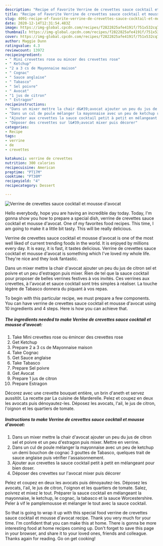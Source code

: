 ```yaml
---
description: "Recipe of Favorite Verrine de crevettes sauce cocktail et mousse d&amp;#39;avocat"
title: "Recipe of Favorite Verrine de crevettes sauce cocktail et mousse d&amp;#39;avocat"
slug: 4091-recipe-of-favorite-verrine-de-crevettes-sauce-cocktail-et-mousse-d-and-39-avocat
date: 2020-12-14T12:31:54.483Z
image: https://img-global.cpcdn.com/recipes/f2822825afe4191f/751x532cq70/verrine-de-crevettes-sauce-cocktail-et-mousse-davocat-photo-principale-de-la-recette.jpg
thumbnail: https://img-global.cpcdn.com/recipes/f2822825afe4191f/751x532cq70/verrine-de-crevettes-sauce-cocktail-et-mousse-davocat-photo-principale-de-la-recette.jpg
cover: https://img-global.cpcdn.com/recipes/f2822825afe4191f/751x532cq70/verrine-de-crevettes-sauce-cocktail-et-mousse-davocat-photo-principale-de-la-recette.jpg
author: Maggie Dunn
ratingvalue: 4.3
reviewcount: 13972
recipeingredient:
- " Mini crevettes rose ou mincer des crevettes rose"
- " Ketchup"
- "2 a 3 cs de Mayonnaise maison"
- " Cognac"
- " Sauce anglaise"
- " Tabasco"
- " Sel poivre"
- " Avocat"
- "1 jus de citron"
- " Estragon"
recipeinstructions:
- "Dans un mixer mettre la chair d&#39;avocat ajouter un peu du jus de citron sel et poivre et un peu d&#39;estragon puis mixer. Mettre en verrine."
- "Dans un cul de poule mélanger la mayonnaise avec un peu de ketchup un demi bouchon de cognac 3 gouttes de Tabasco, quelques trait de sauce anglaise puis vérifier l&#39;assaisonnement."
- "Ajouter aux crevettes la sauce cocktail petit à petit en mélangeant pour bien doser."
- "Déposer des crevettes sur l&#39;avocat mixer puis décorer"
categories:
- Recipe
tags:
- verrine
- de
- crevettes

katakunci: verrine de crevettes 
nutrition: 300 calories
recipecuisine: American
preptime: "PT17M"
cooktime: "PT38M"
recipeyield: "4"
recipecategory: Dessert

---
```



![Verrine de crevettes sauce cocktail et mousse d&#39;avocat](https://img-global.cpcdn.com/recipes/f2822825afe4191f/751x532cq70/verrine-de-crevettes-sauce-cocktail-et-mousse-davocat-photo-principale-de-la-recette.jpg)

Hello everybody, hope you are having an incredible day today. Today, I'm gonna show you how to prepare a special dish, verrine de crevettes sauce cocktail et mousse d&#39;avocat. One of my favorites food recipes. This time, I am going to make it a little bit tasty. This will be really delicious.

Verrine de crevettes sauce cocktail et mousse d&#39;avocat is one of the most well liked of current trending foods in the world. It is enjoyed by millions every day. It is easy, it is fast, it tastes delicious. Verrine de crevettes sauce cocktail et mousse d&#39;avocat is something which I've loved my whole life. They're nice and they look fantastic.

Dans un mixer mettre la chair d&#39;avocat ajouter un peu du jus de citron sel et poivre et un peu d&#39;estragon puis mixer. Rien de tel que la sauce cocktail pour proposer de belles verrines festives à vos invités. Ces verrines aux crevettes, à l&#39;avocat et sauce cocktail sont très simples à réaliser. La touche légère de Tabasco donnera du piquant à vos repas.


To begin with this particular recipe, we must prepare a few components. You can have verrine de crevettes sauce cocktail et mousse d&#39;avocat using 10 ingredients and 4 steps. Here is how you can achieve that.

<!--inarticleads1-->

##### The ingredients needed to make Verrine de crevettes sauce cocktail et mousse d&#39;avocat:

1. Take  Mini crevettes rose ou émincer des crevettes rose
1. Get  Ketchup
1. Prepare 2 a 3 cs de Mayonnaise maison
1. Take  Cognac
1. Get  Sauce anglaise
1. Take  Tabasco
1. Prepare  Sel poivre
1. Get  Avocat
1. Prepare 1 jus de citron
1. Prepare  Estragon


Décorez avec une crevette bouquet entière, un brin d&#39;aneth et servez aussitôt. La recette par La cuisine de Marderelle. Pelez et coupez en deux les avocats puis dénoyautez-les. Déposez les avocats, l&#39;ail, le jus de citron, l&#39;oignon et les quartiers de tomate. 

<!--inarticleads2-->

##### Instructions to make Verrine de crevettes sauce cocktail et mousse d&#39;avocat:

1. Dans un mixer mettre la chair d&#39;avocat ajouter un peu du jus de citron sel et poivre et un peu d&#39;estragon puis mixer. Mettre en verrine.
1. Dans un cul de poule mélanger la mayonnaise avec un peu de ketchup un demi bouchon de cognac 3 gouttes de Tabasco, quelques trait de sauce anglaise puis vérifier l&#39;assaisonnement.
1. Ajouter aux crevettes la sauce cocktail petit à petit en mélangeant pour bien doser.
1. Déposer des crevettes sur l&#39;avocat mixer puis décorer


Pelez et coupez en deux les avocats puis dénoyautez-les. Déposez les avocats, l&#39;ail, le jus de citron, l&#39;oignon et les quartiers de tomate. Salez, poivrez et mixez le tout. Préparer la sauce cocktail en mélangeant la mayonnaise, le ketchup, le cognac, la tabasco et la sauce Worcestershire. Peler à vif le pamplemousse et mélanger le tout avec la sauce cocktail. 

So that is going to wrap it up with this special food verrine de crevettes sauce cocktail et mousse d&#39;avocat recipe. Thank you very much for your time. I'm confident that you can make this at home. There is gonna be more interesting food at home recipes coming up. Don't forget to save this page in your browser, and share it to your loved ones, friends and colleague. Thanks again for reading. Go on get cooking!
